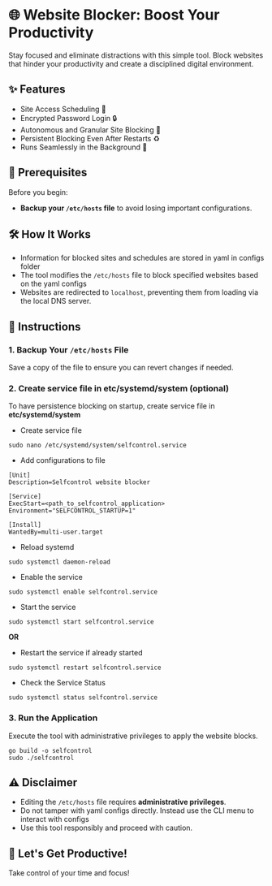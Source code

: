 # 🌐 Website Blocker: Boost Your Productivity

Stay focused and eliminate distractions with this simple tool. Block websites that hinder your productivity and create a disciplined digital environment.


## ✨ Features

-  Site Access Scheduling 📅
-  Encrypted Password Login 🔒
-  Autonomous and Granular Site Blocking 🛑
-  Persistent Blocking Even After Restarts ♻️
-  Runs Seamlessly in the Background 🚀


## 🚨 Prerequisites

Before you begin:

- **Backup your `/etc/hosts` file** to avoid losing important configurations.

## 🛠️ How It Works

- Information for blocked sites and schedules are stored in yaml in configs folder
- The tool modifies the `/etc/hosts` file to block specified websites based on the yaml configs
- Websites are redirected to `localhost`, preventing them from loading via the local DNS server.

## 📖 Instructions

### 1. Backup Your `/etc/hosts` File

Save a copy of the file to ensure you can revert changes if needed.

### 2. Create service file in etc/systemd/system (optional)

To have persistence blocking on startup, create service file in **etc/systemd/system**

- Create service file
```
sudo nano /etc/systemd/system/selfcontrol.service
```
- Add configurations to file
```
[Unit]
Description=Selfcontrol website blocker

[Service]
ExecStart=<path_to_selfcontrol_application>
Environment="SELFCONTROL_STARTUP=1"

[Install]
WantedBy=multi-user.target
```

- Reload systemd

```
sudo systemctl daemon-reload
```

- Enable the service
  
```
sudo systemctl enable selfcontrol.service
```

- Start the service

```
sudo systemctl start selfcontrol.service
```
**OR**

- Restart the service if already started
```
sudo systemctl restart selfcontrol.service
```

- Check the Service Status
```
sudo systemctl status selfcontrol.service
```
### 3. Run the Application

Execute the tool with administrative privileges to apply the website blocks.

```
go build -o selfcontrol
sudo ./selfcontrol
```

## ⚠️ Disclaimer

- Editing the `/etc/hosts` file requires **administrative privileges**.
- Do not tamper with yaml configs directly. Instead use the CLI menu to interact with configs
- Use this tool responsibly and proceed with caution.

## 🚀 Let's Get Productive!

Take control of your time and focus!
